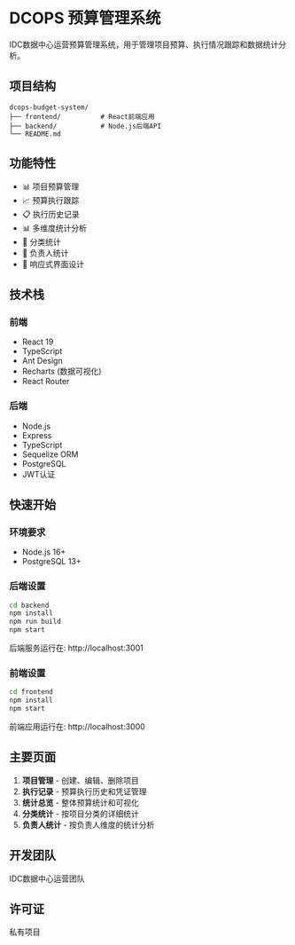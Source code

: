 # DCOPS 预算管理系统

IDC数据中心运营预算管理系统，用于管理项目预算、执行情况跟踪和数据统计分析。

## 项目结构

```
dcops-budget-system/
├── frontend/          # React前端应用
├── backend/           # Node.js后端API
└── README.md
```

## 功能特性

- 📊 项目预算管理
- 📈 预算执行跟踪
- 📋 执行历史记录
- 📊 多维度统计分析
- 🎯 分类统计
- 👤 负责人统计
- 📱 响应式界面设计

## 技术栈

### 前端
- React 19
- TypeScript
- Ant Design
- Recharts (数据可视化)
- React Router

### 后端
- Node.js
- Express
- TypeScript
- Sequelize ORM
- PostgreSQL
- JWT认证

## 快速开始

### 环境要求
- Node.js 16+
- PostgreSQL 13+

### 后端设置
```bash
cd backend
npm install
npm run build
npm start
```

后端服务运行在: http://localhost:3001

### 前端设置
```bash
cd frontend
npm install
npm start
```

前端应用运行在: http://localhost:3000

## 主要页面

1. **项目管理** - 创建、编辑、删除项目
2. **执行记录** - 预算执行历史和凭证管理
3. **统计总览** - 整体预算统计和可视化
4. **分类统计** - 按项目分类的详细统计
5. **负责人统计** - 按负责人维度的统计分析

## 开发团队

IDC数据中心运营团队

## 许可证

私有项目